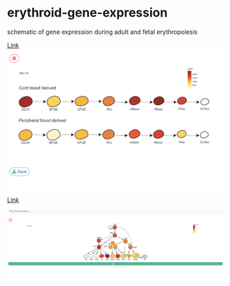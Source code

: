 # erythroid-gene-expression
 schematic of gene expression during adult and fetal erythropoiesis 

[Link](https://sankaranlab.shinyapps.io/CB_PB/)
![](/example/image.png)
<br/>
[Link](https://sankaranlab.shinyapps.io/geneExpression/)

![](/example/image2.png)
